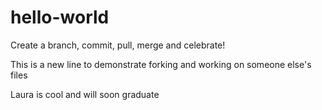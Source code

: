 # hello-world
Create a branch, commit, pull, merge and celebrate!

This is a new line to demonstrate forking and working on someone else's files

Laura is cool and will soon graduate

